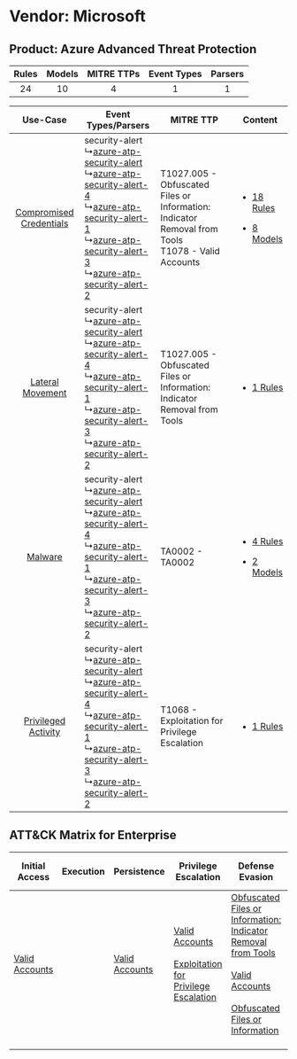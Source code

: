 Vendor: Microsoft
=================
Product: Azure Advanced Threat Protection
-----------------------------------------
| Rules | Models | MITRE TTPs | Event Types | Parsers |
|:-----:|:------:|:----------:|:-----------:|:-------:|
|  24   |   10   |     4      |      1      |    1    |

|    Use-Case    | Event Types/Parsers    | MITRE TTP    | Content    |
|:----:| ---- | ---- | ---- |
| [Compromised Credentials](../../../UseCases/uc_compromised_credentials.md) |  security-alert<br> ↳[azure-atp-security-alert](Ps/pC_azureatpsecurityalert.md)<br> ↳[azure-atp-security-alert-4](Ps/pC_azureatpsecurityalert4.md)<br> ↳[azure-atp-security-alert-1](Ps/pC_azureatpsecurityalert1.md)<br> ↳[azure-atp-security-alert-3](Ps/pC_azureatpsecurityalert3.md)<br> ↳[azure-atp-security-alert-2](Ps/pC_azureatpsecurityalert2.md)<br> | T1027.005 - Obfuscated Files or Information: Indicator Removal from Tools<br>T1078 - Valid Accounts<br> | [<ul><li>18 Rules</li></ul><ul><li>8 Models</li></ul>](RM/r_m_microsoft_azure_advanced_threat_protection_Compromised_Credentials.md) |
|        [Lateral Movement](../../../UseCases/uc_lateral_movement.md)        |  security-alert<br> ↳[azure-atp-security-alert](Ps/pC_azureatpsecurityalert.md)<br> ↳[azure-atp-security-alert-4](Ps/pC_azureatpsecurityalert4.md)<br> ↳[azure-atp-security-alert-1](Ps/pC_azureatpsecurityalert1.md)<br> ↳[azure-atp-security-alert-3](Ps/pC_azureatpsecurityalert3.md)<br> ↳[azure-atp-security-alert-2](Ps/pC_azureatpsecurityalert2.md)<br> | T1027.005 - Obfuscated Files or Information: Indicator Removal from Tools<br>    | [<ul><li>1 Rules</li></ul>](RM/r_m_microsoft_azure_advanced_threat_protection_Lateral_Movement.md)    |
|    [Malware](../../../UseCases/uc_malware.md)    |  security-alert<br> ↳[azure-atp-security-alert](Ps/pC_azureatpsecurityalert.md)<br> ↳[azure-atp-security-alert-4](Ps/pC_azureatpsecurityalert4.md)<br> ↳[azure-atp-security-alert-1](Ps/pC_azureatpsecurityalert1.md)<br> ↳[azure-atp-security-alert-3](Ps/pC_azureatpsecurityalert3.md)<br> ↳[azure-atp-security-alert-2](Ps/pC_azureatpsecurityalert2.md)<br> | TA0002 - TA0002<br>    | [<ul><li>4 Rules</li></ul><ul><li>2 Models</li></ul>](RM/r_m_microsoft_azure_advanced_threat_protection_Malware.md)    |
|     [Privileged Activity](../../../UseCases/uc_privileged_activity.md)     |  security-alert<br> ↳[azure-atp-security-alert](Ps/pC_azureatpsecurityalert.md)<br> ↳[azure-atp-security-alert-4](Ps/pC_azureatpsecurityalert4.md)<br> ↳[azure-atp-security-alert-1](Ps/pC_azureatpsecurityalert1.md)<br> ↳[azure-atp-security-alert-3](Ps/pC_azureatpsecurityalert3.md)<br> ↳[azure-atp-security-alert-2](Ps/pC_azureatpsecurityalert2.md)<br> | T1068 - Exploitation for Privilege Escalation<br>    | [<ul><li>1 Rules</li></ul>](RM/r_m_microsoft_azure_advanced_threat_protection_Privileged_Activity.md)    |

ATT&CK Matrix for Enterprise
----------------------------
| Initial Access                                                      | Execution | Persistence                                                         | Privilege Escalation                                                                                                                                          | Defense Evasion                                                                                                                                                                                                                                                               | Credential Access | Discovery | Lateral Movement | Collection | Command and Control | Exfiltration | Impact |
| ------------------------------------------------------------------- | --------- | ------------------------------------------------------------------- | ------------------------------------------------------------------------------------------------------------------------------------------------------------- | ----------------------------------------------------------------------------------------------------------------------------------------------------------------------------------------------------------------------------------------------------------------------------- | ----------------- | --------- | ---------------- | ---------- | ------------------- | ------------ | ------ |
| [Valid Accounts](https://attack.mitre.org/techniques/T1078)<br><br> |           | [Valid Accounts](https://attack.mitre.org/techniques/T1078)<br><br> | [Valid Accounts](https://attack.mitre.org/techniques/T1078)<br><br>[Exploitation for Privilege Escalation](https://attack.mitre.org/techniques/T1068)<br><br> | [Obfuscated Files or Information: Indicator Removal from Tools](https://attack.mitre.org/techniques/T1027/005)<br><br>[Valid Accounts](https://attack.mitre.org/techniques/T1078)<br><br>[Obfuscated Files or Information](https://attack.mitre.org/techniques/T1027)<br><br> |                   |           |                  |            |                     |              |        |